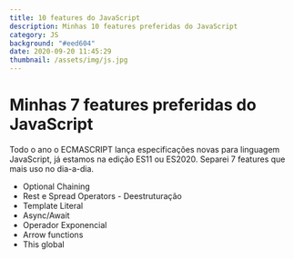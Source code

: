 ```yaml
---
title: 10 features do JavaScript
description: Minhas 10 features preferidas do JavaScript
category: JS
background: "#eed604"
date: 2020-09-20 11:45:29
thumbnail: /assets/img/js.jpg
---
```

# Minhas 7 features preferidas do JavaScript
Todo o ano o ECMASCRIPT lança especificações novas para linguagem JavaScript, já estamos na edição ES11 ou ES2020. Separei 7 features que mais uso no dia-a-dia.

* Optional Chaining
* Rest e Spread Operators - Deestruturação
* Template Literal
* Async/Await
* Operador Exponencial
* Arrow functions
* This global